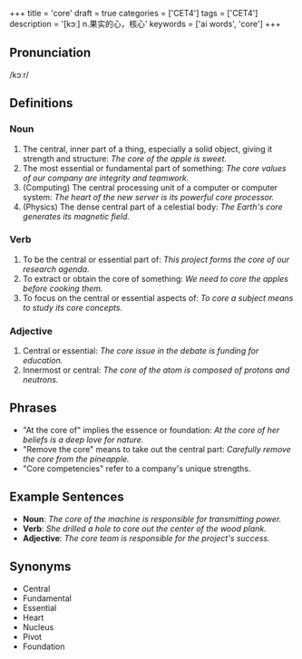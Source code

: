 +++
title = 'core'
draft = true
categories = ['CET4']
tags = ['CET4']
description = '[kɔː] n.果实的心，核心'
keywords = ['ai words', 'core']
+++

## Pronunciation
/kɔːr/

## Definitions
### Noun
1. The central, inner part of a thing, especially a solid object, giving it strength and structure: *The core of the apple is sweet.*
2. The most essential or fundamental part of something: *The core values of our company are integrity and teamwork.*
3. (Computing) The central processing unit of a computer or computer system: *The heart of the new server is its powerful core processor.*
4. (Physics) The dense central part of a celestial body: *The Earth's core generates its magnetic field.*

### Verb
1. To be the central or essential part of: *This project forms the core of our research agenda.*
2. To extract or obtain the core of something: *We need to core the apples before cooking them.*
3. To focus on the central or essential aspects of: *To core a subject means to study its core concepts.*

### Adjective
1. Central or essential: *The core issue in the debate is funding for education.*
2. Innermost or central: *The core of the atom is composed of protons and neutrons.*

## Phrases
- "At the core of" implies the essence or foundation: *At the core of her beliefs is a deep love for nature.*
- "Remove the core" means to take out the central part: *Carefully remove the core from the pineapple.*
- "Core competencies" refer to a company's unique strengths.

## Example Sentences
- **Noun**: *The core of the machine is responsible for transmitting power.*
- **Verb**: *She drilled a hole to core out the center of the wood plank.*
- **Adjective**: *The core team is responsible for the project's success.*

## Synonyms
- Central
- Fundamental
- Essential
- Heart
- Nucleus
- Pivot
- Foundation
